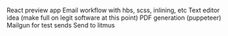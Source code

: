 React preview app
Email workflow with hbs, scss, inlining, etc
Text editor idea (make full on legit software at this point)
PDF generation (puppeteer)
Mailgun for test sends
Send to litmus
